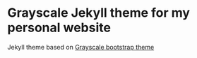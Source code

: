 Grayscale Jekyll theme for my personal website
=========================

Jekyll theme based on [Grayscale bootstrap theme ](http://ironsummitmedia.github.io/startbootstrap-grayscale/)

